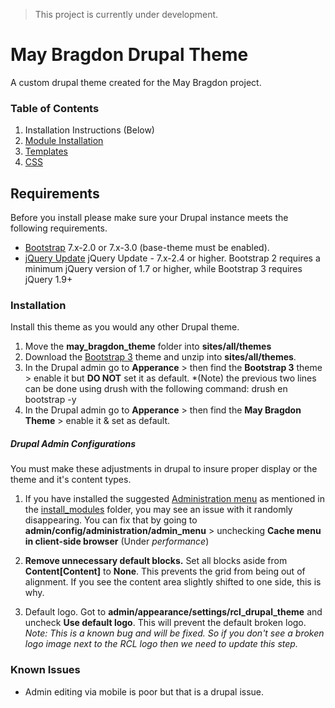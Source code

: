 > This project is currently under development. 

# May Bragdon Drupal Theme
A custom drupal theme created for the May Bragdon project.

### Table of Contents
1. Installation Instructions (Below)
2. [Module Installation](https://github.com/rochester-rcl/rcl_drupal_theme/tree/master/install_modules)
3. [Templates](https://github.com/rochester-rcl/rcl_drupal_theme/tree/master/templates) 
4. [CSS](https://github.com/rochester-rcl/rcl_drupal_theme/tree/master/css)


## Requirements
Before you install please make sure your Drupal instance meets the following requirements.

- [Bootstrap](https://drupal.org/project/bootstrap) 7.x-2.0 or 7.x-3.0 (base-theme must be enabled).
- [jQuery Update](https://drupal.org/project/jquery_update) jQuery Update - 7.x-2.4 or higher. Bootstrap 2 requires a minimum jQuery version of 1.7 or higher, while Bootstrap 3 requires jQuery 1.9+

### Installation
Install this theme as you would any other Drupal theme.

1. Move the **may_bragdon_theme** folder into **sites/all/themes**
2. Download the [Bootstrap 3](https://drupal.org/project/bootstrap) theme and unzip into **sites/all/themes**.
3. In the Drupal admin go to **Apperance** > then find the **Bootstrap 3** theme > enable it but **DO NOT** set it as default.
  *(Note) the previous two lines can be done using drush with the following command: drush en bootstrap -y
4. In the Drupal admin go to **Apperance** > then find the **May Bragdon Theme** > enable it & set as default.


##### Drupal Admin Configurations
You must make these adjustments in drupal to insure proper display or the theme and it's content types.

1. If you have installed the suggested [Administration menu](https://www.drupal.org/project/admin_menu) as mentioned in the [install_modules](https://github.com/rochester-rcl/rcl_drupal_theme/tree/master/install_modules) folder, you may see an issue with it randomly disappearing. You can fix that by going to **admin/config/administration/admin_menu** > unchecking **Cache menu in client-side browser** (Under *performance*)

2. **Remove unnecessary default blocks.** Set all blocks aside from **Content[Content]** to **None**. This prevents the grid from being out of alignment. If you see the content area slightly shifted to one side, this is why.

3. Default logo. Got to **admin/appearance/settings/rcl_drupal_theme** and uncheck **Use default logo**. This will prevent the default broken logo. *Note: This is a known bug and will be fixed. So if you don't see a broken logo image next to the RCL logo then we need to update this step.*

### Known Issues
- Admin editing via mobile is poor but that is a drupal issue.
